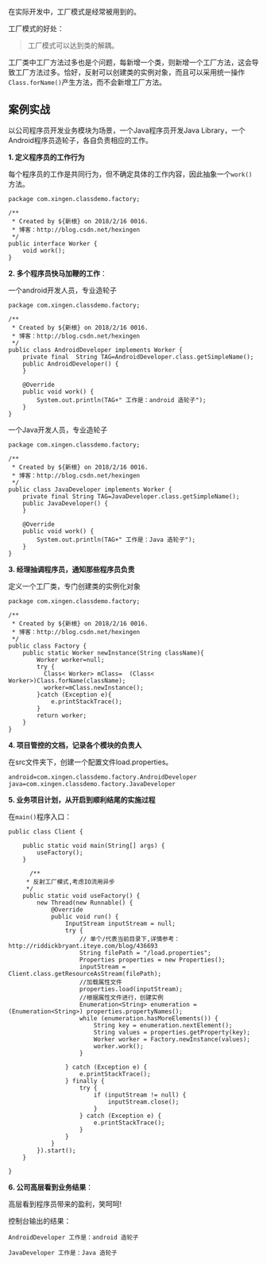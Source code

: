 在实际开发中，工厂模式是经常被用到的。

工厂模式的好处：

>工厂模式可以达到类的解耦。

工厂类中工厂方法过多也是个问题，每新增一个类，则新增一个工厂方法，这会导致工厂方法过多。恰好，反射可以创建类的实例对象，而且可以采用统一操作`Class.forName()`产生方法，而不会新增工厂方法。

**案例实战**
---

以公司程序员开发业务模块为场景，一个Java程序员开发Java Library，一个Android程序员造轮子，各自负责相应的工作。


**1. 定义程序员的工作行为**

每个程序员的工作是共同行为，但不确定具体的工作内容，因此抽象一个`work()`方法。
```
package com.xingen.classdemo.factory;

/**
 * Created by ${新根} on 2018/2/16 0016.
 * 博客：http://blog.csdn.net/hexingen
 */
public interface Worker {
    void work();
}
```

**2. 多个程序员快马加鞭的工作**：

一个android开发人员，专业造轮子

```
package com.xingen.classdemo.factory;

/**
 * Created by ${新根} on 2018/2/16 0016.
 * 博客：http://blog.csdn.net/hexingen
 */
public class AndroidDeveloper implements Worker {
    private final  String TAG=AndroidDeveloper.class.getSimpleName();
    public AndroidDeveloper() {
    }

    @Override
    public void work() {
        System.out.println(TAG+" 工作是：android 造轮子");
    }
}
```

一个Java开发人员，专业造轮子
```
package com.xingen.classdemo.factory;

/**
 * Created by ${新根} on 2018/2/16 0016.
 * 博客：http://blog.csdn.net/hexingen
 */
public class JavaDeveloper implements Worker {
    private final String TAG=JavaDeveloper.class.getSimpleName();
    public JavaDeveloper() {
    }

    @Override
    public void work() {
        System.out.println(TAG+" 工作是：Java 造轮子");
    }
}
```
**3. 经理抽调程序员，通知那些程序员负责**

定义一个工厂类，专门创建类的实例化对象

```
package com.xingen.classdemo.factory;

/**
 * Created by ${新根} on 2018/2/16 0016.
 * 博客：http://blog.csdn.net/hexingen
 */
public class Factory {
    public static Worker newInstance(String className){
        Worker worker=null;
        try {
          Class< Worker> mClass=  (Class< Worker>)Class.forName(className);
          worker=mClass.newInstance();
        }catch (Exception e){
            e.printStackTrace();
        }
        return worker;
    }
}
```
**4. 项目管控的文档，记录各个模块的负责人**

在src文件夹下，创建一个配置文件load.properties。

```
android=com.xingen.classdemo.factory.AndroidDeveloper
java=com.xingen.classdemo.factory.JavaDeveloper
```
**5. 业务项目计划，从开启到顺利结尾的实施过程**

在`main()`程序入口：

```
public class Client {

    public static void main(String[] args) {
        useFactory();
    }
    
      /**
     * 反射工厂模式,考虑IO流用异步
     */
    public static void useFactory() {
        new Thread(new Runnable() {
            @Override
            public void run() {
                InputStream inputStream = null;
                try {
                    // 单个/代表当前目录下,详情参考：http://riddickbryant.iteye.com/blog/436693
                    String filePath = "/load.properties";
                    Properties properties = new Properties();
                    inputStream = Client.class.getResourceAsStream(filePath);
                    //加载属性文件
                    properties.load(inputStream);
                    //根据属性文件进行，创建实例
                    Enumeration<String> enumeration = (Enumeration<String>) properties.propertyNames();
                    while (enumeration.hasMoreElements()) {
                        String key = enumeration.nextElement();
                        String values = properties.getProperty(key);
                        Worker worker = Factory.newInstance(values);
                        worker.work();
                    }
                    
                } catch (Exception e) {
                    e.printStackTrace();
                } finally {
                    try {
                        if (inputStream != null) {
                            inputStream.close();
                        }
                    } catch (Exception e) {
                        e.printStackTrace();
                    }
                }
            }
        }).start();
    }
    
}
```
**6. 公司高层看到业务结果**：

高层看到程序员带来的盈利，笑呵呵!

控制台输出的结果：
```
AndroidDeveloper 工作是：android 造轮子

JavaDeveloper 工作是：Java 造轮子
```


